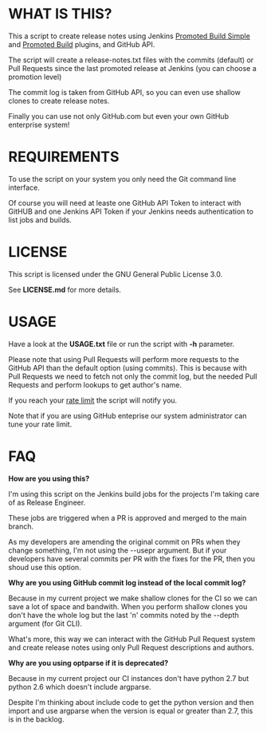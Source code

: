 # WHAT IS THIS?

This a script to create release notes using Jenkins [Promoted Build Simple](https://wiki.jenkins-ci.org/display/JENKINS/Promoted+Builds+Simple+Plugin)
and [Promoted Build](https://wiki.jenkins-ci.org/display/JENKINS/Promoted+Builds+Plugin) plugins, and GitHub API.

The script will create a release-notes.txt files with the commits (default)
or Pull Requests since the last promoted release at Jenkins (you can choose
a promotion level)

The commit log is taken from GitHub API, so you can even use shallow clones
to create release notes.

Finally you can use not only GitHub.com but even your own GitHub enterprise
system!

# REQUIREMENTS

To use the script on your system you only need the Git command line interface.

Of course you will need at leaste one GitHub API Token to interact with GitHUB
and one Jenkins API Token if your Jenkins needs authentication to list jobs
and builds.

# LICENSE

This script is licensed under the GNU General Public License 3.0.

See **LICENSE.md** for more details.

# USAGE

Have a look at the **USAGE.txt** file or run the script with **-h** parameter.

Please note that using Pull Requests will perform more requests to the GitHub
API than the default option (using commits). This is because with Pull Requests
we need to fetch not only the commit log, but the needed Pull Requests and
perform lookups to get author's name.

If you reach your [rate limit](https://developer.github.com/v3/#rate-limiting) the script will notify you.

Note that if you are using GitHub enteprise our system administrator can tune
your rate limit.

# FAQ

**How are you using this?**

I'm using this script on the Jenkins build jobs for the projects I'm taking
care of as Release Engineer.

These jobs are triggered when a PR is approved and merged to the main branch.

As my developers are amending the original commit on PRs when they change
something, I'm not using the --usepr argument. But if your developers have
several commits per PR with the fixes for the PR, then you shoud use this
option.

**Why are you using GitHub commit log instead of the local commit log?**

Because in my current project we make shallow clones for the CI so we can
save a lot of space and bandwith. When you perform shallow clones you don't
have the whole log but the last 'n' commits noted by the --depth argument
(for Git CLI).

What's more, this way we can interact with the GitHub Pull Request system
and create release notes using only Pull Request descriptions and authors.

**Why are you using optparse if it is deprecated?**

Because in my current project our CI instances don't have python 2.7 but
python 2.6 which doesn't include argparse.

Despite I'm thinking about include code to get the python version and then
import and use argparse when the version is equal or greater than 2.7, this
is in the backlog.
